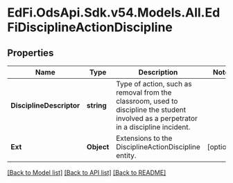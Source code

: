 # EdFi.OdsApi.Sdk.v54.Models.All.EdFiDisciplineActionDiscipline

## Properties

Name | Type | Description | Notes
------------ | ------------- | ------------- | -------------
**DisciplineDescriptor** | **string** | Type of action, such as removal from the classroom, used to discipline the student involved as a perpetrator in a discipline incident. | 
**Ext** | **Object** | Extensions to the DisciplineActionDiscipline entity. | [optional] 

[[Back to Model list]](../README.md#documentation-for-models) [[Back to API list]](../README.md#documentation-for-api-endpoints) [[Back to README]](../README.md)

